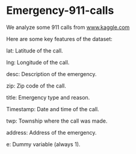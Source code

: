# Emergency-911-calls

We analyze some 911 calls from www.kaggle.com

Here are some key features of the dataset:

lat: Latitude of the call.

lng: Longitude of the call.

desc: Description of the emergency.

zip: Zip code of the call.

title: Emergency type and reason.

Timestamp: Date and time of the call.

twp: Township where the call was made.

address: Address of the emergency.

e: Dummy variable (always 1).

